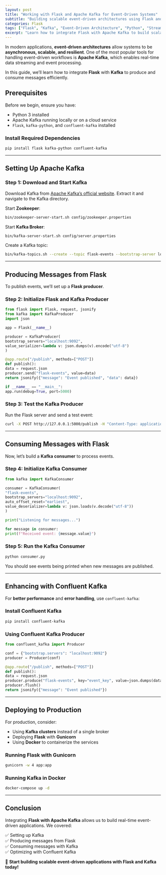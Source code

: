 ```yaml
---
layout: post
title: "Working with Flask and Apache Kafka for Event-Driven Systems"
subtitle: "Building scalable event-driven architectures using Flask and Kafka"
categories: Flask
tags: ["Flask", "Kafka", "Event-Driven Architecture", "Python", "Streaming"]
excerpt: "Learn how to integrate Flask with Apache Kafka to build scalable event-driven architectures for real-time data processing."
---
```

In modern applications, **event-driven architectures** allow systems to be **asynchronous, scalable, and resilient**. One of the most popular tools for handling event-driven workflows is **Apache Kafka**, which enables real-time data streaming and event processing.

In this guide, we’ll learn how to integrate **Flask** with **Kafka** to produce and consume messages efficiently.

## Prerequisites

Before we begin, ensure you have:

- Python 3 installed
- Apache Kafka running locally or on a cloud service
- `Flask`, `kafka-python`, and `confluent-kafka` installed

### Install Required Dependencies

```sh
pip install flask kafka-python confluent-kafka
```

---

## Setting Up Apache Kafka

### Step 1: Download and Start Kafka

Download Kafka from [Apache Kafka’s official website](https://kafka.apache.org/downloads). Extract it and navigate to the Kafka directory.

Start **Zookeeper**:

```sh
bin/zookeeper-server-start.sh config/zookeeper.properties
```

Start **Kafka Broker**:

```sh
bin/kafka-server-start.sh config/server.properties
```

Create a Kafka topic:

```sh
bin/kafka-topics.sh --create --topic flask-events --bootstrap-server localhost:9092 --partitions 1 --replication-factor 1
```

---

## Producing Messages from Flask

To publish events, we’ll set up a **Flask producer**.

### Step 2: Initialize Flask and Kafka Producer

```python
from flask import Flask, request, jsonify
from kafka import KafkaProducer
import json

app = Flask(__name__)

producer = KafkaProducer(
bootstrap_servers="localhost:9092",
value_serializer=lambda v: json.dumps(v).encode("utf-8")
)

@app.route("/publish", methods=["POST"])
def publish():
data = request.json
producer.send("flask-events", value=data)
return jsonify({"message": "Event published", "data": data})

if __name__ == "__main__":
app.run(debug=True, port=5000)
```

### Step 3: Test the Kafka Producer

Run the Flask server and send a test event:

```sh
curl -X POST http://127.0.0.1:5000/publish -H "Content-Type: application/json" -d '{"event": "user_registered", "user_id": 123}'
```

---

## Consuming Messages with Flask

Now, let’s build a **Kafka consumer** to process events.

### Step 4: Initialize Kafka Consumer

```python
from kafka import KafkaConsumer

consumer = KafkaConsumer(
"flask-events",
bootstrap_servers="localhost:9092",
auto_offset_reset="earliest",
value_deserializer=lambda v: json.loads(v.decode("utf-8"))
)

print("Listening for messages...")

for message in consumer:
print(f"Received event: {message.value}")
```

### Step 5: Run the Kafka Consumer

```sh
python consumer.py
```

You should see events being printed when new messages are published.

---

## Enhancing with Confluent Kafka

For **better performance** and **error handling**, use `confluent-kafka`:

### Install Confluent Kafka

```sh
pip install confluent-kafka
```

### Using Confluent Kafka Producer

```python
from confluent_kafka import Producer

conf = {"bootstrap.servers": "localhost:9092"}
producer = Producer(conf)

@app.route("/publish", methods=["POST"])
def publish():
data = request.json
producer.produce("flask-events", key="event_key", value=json.dumps(data))
producer.flush()
return jsonify({"message": "Event published"})
```

---

## Deploying to Production

For production, consider:

- Using **Kafka clusters** instead of a single broker
- Deploying **Flask** with **Gunicorn**
- Using **Docker** to containerize the services

### Running Flask with Gunicorn

```sh
gunicorn -w 4 app:app
```

### Running Kafka in Docker

```sh
docker-compose up -d
```

---

## Conclusion

Integrating **Flask with Apache Kafka** allows us to build real-time event-driven applications. We covered:

✅ Setting up Kafka  
✅ Producing messages from Flask  
✅ Consuming messages with Kafka  
✅ Optimizing with Confluent Kafka

🚀 **Start building scalable event-driven applications with Flask and Kafka today!**  
